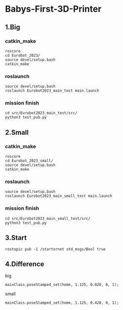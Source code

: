 # Babys-First-3D-Printer

## 1.Big

### catkin_make
    roscore
    cd Eurobot_2023/
    source devel/setup.bash
    catkin_make
    
### roslaunch
    source devel/setup.bash
    roslaunch Eurobot2023_main_test main.launch

### mission finish
    cd src/Eurobot2023_main_test/src/
    python3 test_pub.py 
    
## 2.Small

### catkin_make
    roscore
    cd Eurobot_2023_small/
    source devel/setup.bash
    catkin_make
    
### roslaunch
    source devel/setup.bash
    roslaunch Eurobot2023_main_small_test main.launch

### mission finish
    cd src/Eurobot2023_main_small_test/src/
    python3 test_pub.py 

## 3.Start
    rostopic pub -1 /startornot std_msgs/Bool true
    
## 4.Difference

big

    mainClass.poseStamped_set(home, 1.125, 0.020, 0, 1);
     
small

    mainClass.poseStamped_set(home, 1.125, 0.420, 0, 1);
